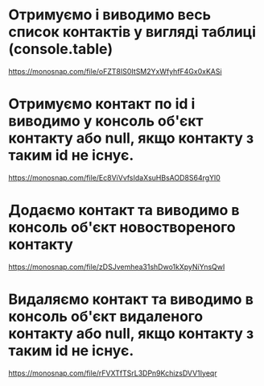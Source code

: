 # Отримуємо і виводимо весь список контактів у вигляді таблиці (console.table)

https://monosnap.com/file/oFZT8IS0ItSM2YxWfyhfF4Gx0xKASi

# Отримуємо контакт по id і виводимо у консоль об'єкт контакту або null, якщо контакту з таким id не існує.

https://monosnap.com/file/Ec8ViVvfsIdaXsuHBsAOD8S64rgYl0

# Додаємо контакт та виводимо в консоль об'єкт новоствореного контакту

https://monosnap.com/file/zDSJvemhea31shDwo1kXpyNiYnsQwI

# Видаляємо контакт та виводимо в консоль об'єкт видаленого контакту або null, якщо контакту з таким id не існує.

https://monosnap.com/file/rFVXTfTSrL3DPn9KchizsDVV1Iyeqr
